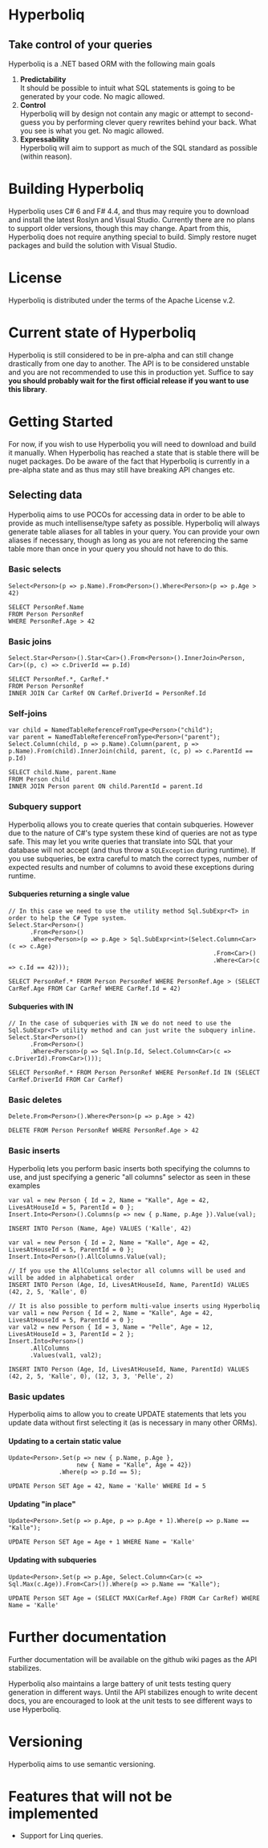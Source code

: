 # Hyperboliq
## Take control of your queries

Hyperboliq is a .NET based ORM with the following main goals

1. **Predictability**  
    It should be possible to intuit what SQL statements is going to be generated by your code. No magic allowed.
2. **Control**  
    Hyperboliq will by design not contain any magic or attempt to second-guess you by performing clever query rewrites behind your back. 
    What you see is what you get. No magic allowed.
3. **Expressability**   
    Hyperboliq will aim to support as much of the SQL standard as possible (within reason).

# Building Hyperboliq

Hyperboliq uses C# 6 and F# 4.4, and thus may require you to download and install the latest Roslyn and Visual Studio.
Currently there are no plans to support older versions, though this may change.
Apart from this, Hyperboliq does not require anything special to build. Simply restore nuget packages and build the solution with Visual Studio.

# License
Hyperboliq is distributed under the terms of the Apache License v.2.

# Current state of Hyperboliq
Hyperboliq is still considered to be in pre-alpha and can still change drastically from one day to another. 
The API is to be considered unstable and you are not recommended to use this in production yet. 
Suffice to say **you should probably wait for the first official release if you want to use this library**.

# Getting Started
For now, if you wish to use Hyperboliq you will need to download and build it manually. 
When Hyperboliq has reached a state that is stable there will be nuget packages.
Do be aware of the fact that Hyperboliq is currently in a pre-alpha state and as thus may still have breaking API changes etc.

## Selecting data
Hyperboliq aims to use POCOs for accessing data in order to be able to provide as much intellisense/type safety as possible. 
Hyperboliq will always generate table aliases for all tables in your query. 
You can provide your own aliases if necessary, though as long as you  are not referencing the same table more than once in your query you should not have to do this. 

### Basic selects
    Select<Person>(p => p.Name).From<Person>().Where<Person>(p => p.Age > 42)
    
    SELECT PersonRef.Name 
    FROM Person PersonRef 
    WHERE PersonRef.Age > 42

### Basic joins
    Select.Star<Person>().Star<Car>().From<Person>().InnerJoin<Person, Car>((p, c) => c.DriverId == p.Id)
    
    SELECT PersonRef.*, CarRef.* 
    FROM Person PersonRef
    INNER JOIN Car CarRef ON CarRef.DriverId = PersonRef.Id

### Self-joins
    var child = NamedTableReferenceFromType<Person>("child");
    var parent = NamedTableReferenceFromType<Person>("parent");
    Select.Column(child, p => p.Name).Column(parent, p => p.Name).From(child).InnerJoin(child, parent, (c, p) => c.ParentId == p.Id)
    
    SELECT child.Name, parent.Name 
    FROM Person child 
    INNER JOIN Person parent ON child.ParentId = parent.Id

### Subquery support
Hyperboliq allows you to create queries that contain subqueries. However due to the nature of C#'s type system these kind of queries are not as type safe. This may let you write queries that translate into SQL that your database will not accept (and thus throw a `SQLException` during runtime). If you use subqueries, be extra careful to match the correct types, number of expected results and number of columns to avoid these exceptions during runtime.

#### Subqueries returning a single value
    // In this case we need to use the utility method Sql.SubExpr<T> in order to help the C# Type system.
    Select.Star<Person>()
          .From<Person>()
          .Where<Person>(p => p.Age > Sql.SubExpr<int>(Select.Column<Car>(c => c.Age)
                                                             .From<Car>()
                                                             .Where<Car>(c => c.Id == 42)));

    SELECT PersonRef.* FROM Person PersonRef WHERE PersonRef.Age > (SELECT CarRef.Age FROM Car CarRef WHERE CarRef.Id = 42)

#### Subqueries with IN
    // In the case of subqueries with IN we do not need to use the Sql.SubExpr<T> utility method and can just write the subquery inline.
    Select.Star<Person>()
          .From<Person>()
          .Where<Person>(p => Sql.In(p.Id, Select.Column<Car>(c => c.DriverId).From<Car>()));
    
    SELECT PersonRef.* FROM Person PersonRef WHERE PersonRef.Id IN (SELECT CarRef.DriverId FROM Car CarRef)

### Basic deletes
    Delete.From<Person>().Where<Person>(p => p.Age > 42)

    DELETE FROM Person PersonRef WHERE PersonRef.Age > 42

### Basic inserts
Hyperboliq lets you perform basic inserts both specifying the columns to use, and just specifying a generic "all columns" selector as seen in these examples

    var val = new Person { Id = 2, Name = "Kalle", Age = 42, LivesAtHouseId = 5, ParentId = 0 };
    Insert.Into<Person>().Columns(p => new { p.Name, p.Age }).Value(val);

    INSERT INTO Person (Name, Age) VALUES ('Kalle', 42)

    var val = new Person { Id = 2, Name = "Kalle", Age = 42, LivesAtHouseId = 5, ParentId = 0 };
    Insert.Into<Person>().AllColumns.Value(val);

    // If you use the AllColumns selector all columns will be used and will be added in alphabetical order
    INSERT INTO Person (Age, Id, LivesAtHouseId, Name, ParentId) VALUES (42, 2, 5, 'Kalle', 0)

    // It is also possible to perform multi-value inserts using Hyperboliq
    var val1 = new Person { Id = 2, Name = "Kalle", Age = 42, LivesAtHouseId = 5, ParentId = 0 };
    var val2 = new Person { Id = 3, Name = "Pelle", Age = 12, LivesAtHouseId = 3, ParentId = 2 };
    Insert.Into<Person>()
          .AllColumns
          .Values(val1, val2);

    INSERT INTO Person (Age, Id, LivesAtHouseId, Name, ParentId) VALUES (42, 2, 5, 'Kalle', 0), (12, 3, 3, 'Pelle', 2)

### Basic updates
Hyperboliq aims to allow you to create UPDATE statements that lets you update data without first selecting it (as is necessary in many other ORMs).

#### Updating to a certain static value
    Update<Person>.Set(p => new { p.Name, p.Age }, 
                       new { Name = "Kalle", Age = 42})
                  .Where(p => p.Id == 5);

    UPDATE Person SET Age = 42, Name = 'Kalle' WHERE Id = 5

#### Updating "in place"
    Update<Person>.Set(p => p.Age, p => p.Age + 1).Where(p => p.Name == "Kalle");

    UPDATE Person SET Age = Age + 1 WHERE Name = 'Kalle'

#### Updating with subqueries
    Update<Person>.Set(p => p.Age, Select.Column<Car>(c => Sql.Max(c.Age)).From<Car>()).Where(p => p.Name == "Kalle");

    UPDATE Person SET Age = (SELECT MAX(CarRef.Age) FROM Car CarRef) WHERE Name = 'Kalle'


# Further documentation

Further documentation will be available on the github wiki pages as the API stabilizes.

Hyperboliq also maintains a large battery of unit tests testing query generation in different ways.
Until the API stabilizes enough to write decent docs, you are encouraged to look at the unit tests to see different ways to use Hyperboliq.

# Versioning

Hyperboliq aims to use semantic versioning.

# Features that will not be implemented

* Support for Linq queries.
